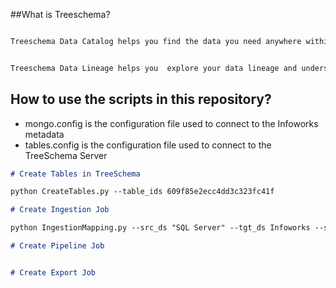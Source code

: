 ##What is Treeschema?

```markdown

Treeschema Data Catalog helps you find the data you need anywhere within your data ecosystem from the database all the way down to the specific values for each field


Treeschema Data Lineage helps you  explore your data lineage and understand where your data comes from and where it is going

```

## How to use the scripts in this repository?

- mongo.config is the configuration file used to connect to the Infoworks metadata
- tables.config is the configuration file used to connect to the TreeSchema Server

```markdown
# Create Tables in TreeSchema

python CreateTables.py --table_ids 609f85e2ecc4dd3c323fc41f

# Create Ingestion Job

python IngestionMapping.py --src_ds "SQL Server" --tgt_ds Infoworks --src_target_schema "supportdb.dbo.dimEmployee:iwx.HR_Database.dimEmployee,supportdb.dbo.dimDept:iwx.HR_Database.dimDept"

# Create Pipeline Job


# Create Export Job

```
